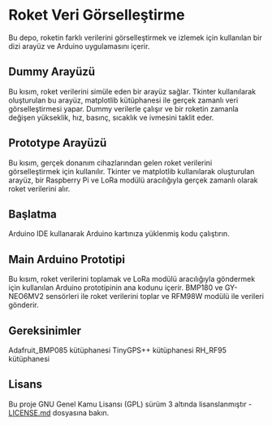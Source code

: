 # Roket Veri Görselleştirme

Bu depo, roketin farklı verilerini görselleştirmek ve izlemek için kullanılan bir dizi arayüz ve Arduino uygulamasını içerir.

## Dummy Arayüzü

Bu kısım, roket verilerini simüle eden bir arayüz sağlar. Tkinter kullanılarak oluşturulan bu arayüz, matplotlib kütüphanesi ile gerçek zamanlı veri görselleştirmesi yapar. Dummy verilerle çalışır ve bir roketin zamanla değişen yükseklik, hız, basınç, sıcaklık ve ivmesini taklit eder.

## Prototype Arayüzü
Bu kısım, gerçek donanım cihazlarından gelen roket verilerini görselleştirmek için kullanılır. Tkinter ve matplotlib kullanılarak oluşturulan arayüz, bir Raspberry Pi ve LoRa modülü aracılığıyla gerçek zamanlı olarak roket verilerini alır.

## Başlatma
Arduino IDE kullanarak Arduino kartınıza yüklenmiş kodu çalıştırın.

## Main Arduino Prototipi
Bu kısım, roket verilerini toplamak ve LoRa modülü aracılığıyla göndermek için kullanılan Arduino prototipinin ana kodunu içerir. BMP180 ve GY-NEO6MV2 sensörleri ile roket verilerini toplar ve RFM98W modülü ile verileri gönderir.

## Gereksinimler
Adafruit_BMP085 kütüphanesi
TinyGPS++ kütüphanesi
RH_RF95 kütüphanesi


## Lisans

Bu proje GNU Genel Kamu Lisansı (GPL) sürüm 3 altında lisanslanmıştır - [LICENSE.md](LICENSE.md) dosyasına bakın.
